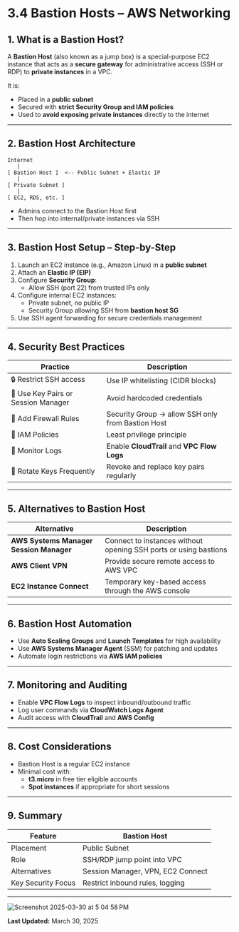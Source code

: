 
# 3.4 Bastion Hosts – AWS Networking

## 1. What is a Bastion Host?

A **Bastion Host** (also known as a jump box) is a special-purpose EC2 instance that acts as a **secure gateway** for administrative access (SSH or RDP) to **private instances** in a VPC.

It is:
- Placed in a **public subnet**
- Secured with **strict Security Group and IAM policies**
- Used to **avoid exposing private instances** directly to the internet

---

## 2. Bastion Host Architecture

```
Internet
   |
[ Bastion Host ]  <-- Public Subnet + Elastic IP
   |
[ Private Subnet ]
   |
[ EC2, RDS, etc. ]
```

- Admins connect to the Bastion Host first
- Then hop into internal/private instances via SSH

---

## 3. Bastion Host Setup – Step-by-Step

1. Launch an EC2 instance (e.g., Amazon Linux) in a **public subnet**
2. Attach an **Elastic IP (EIP)**
3. Configure **Security Group**:
   - Allow SSH (port 22) from trusted IPs only
4. Configure internal EC2 instances:
   - Private subnet, no public IP
   - Security Group allowing SSH from **bastion host SG**
5. Use SSH agent forwarding for secure credentials management

---

## 4. Security Best Practices

| Practice                                | Description                                               |
|----------------------------------------|-----------------------------------------------------------|
| 🔒 Restrict SSH access                  | Use IP whitelisting (CIDR blocks)                        |
| 🔐 Use Key Pairs or Session Manager     | Avoid hardcoded credentials                              |
| 🧱 Add Firewall Rules                   | Security Group → allow SSH only from Bastion Host         |
| 👤 IAM Policies                         | Least privilege principle                                |
| 🛑 Monitor Logs                         | Enable **CloudTrail** and **VPC Flow Logs**              |
| 🔁 Rotate Keys Frequently               | Revoke and replace key pairs regularly                   |

---

## 5. Alternatives to Bastion Host

| Alternative         | Description                                                       |
|----------------------|-------------------------------------------------------------------|
| **AWS Systems Manager Session Manager** | Connect to instances without opening SSH ports or using bastions |
| **AWS Client VPN**  | Provide secure remote access to AWS VPC                           |
| **EC2 Instance Connect** | Temporary key-based access through the AWS console           |

---

## 6. Bastion Host Automation

- Use **Auto Scaling Groups** and **Launch Templates** for high availability
- Use **AWS Systems Manager Agent** (SSM) for patching and updates
- Automate login restrictions via **AWS IAM policies**

---

## 7. Monitoring and Auditing

- Enable **VPC Flow Logs** to inspect inbound/outbound traffic
- Log user commands via **CloudWatch Logs Agent**
- Audit access with **CloudTrail** and **AWS Config**

---

## 8. Cost Considerations

- Bastion Host is a regular EC2 instance
- Minimal cost with:
  - **t3.micro** in free tier eligible accounts
  - **Spot instances** if appropriate for short sessions

---

## 9. Summary

| Feature                | Bastion Host                       |
|------------------------|-------------------------------------|
| Placement              | Public Subnet                      |
| Role                   | SSH/RDP jump point into VPC        |
| Alternatives           | Session Manager, VPN, EC2 Connect  |
| Key Security Focus     | Restrict inbound rules, logging     |

---
![Screenshot 2025-03-30 at 5 04 58 PM](https://github.com/user-attachments/assets/03ba4994-94e6-48a2-9420-46057c94f28e)


**Last Updated:** March 30, 2025
